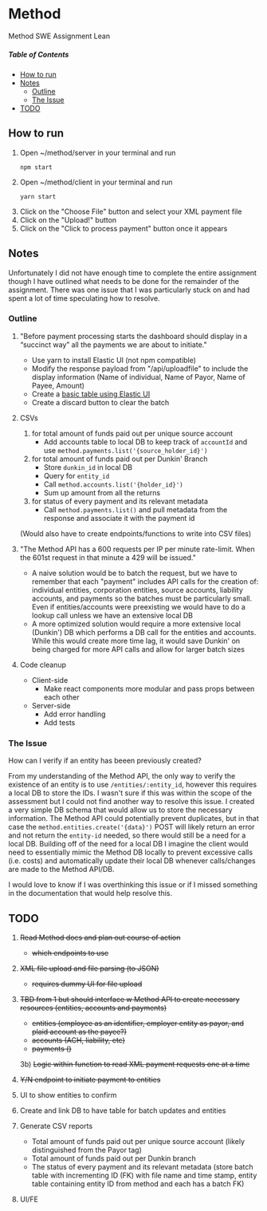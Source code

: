 # Method
Method SWE Assignment Lean

##### Table of Contents
* [How to run](https://github.com/hsu-isaac/method#how-to-run)
* [Notes](https://github.com/hsu-isaac/method#notes)
    * [Outline](https://github.com/hsu-isaac/method#outline)
    * [The Issue](https://github.com/hsu-isaac/method#the-issue)
* [TODO](https://github.com/hsu-isaac/method#the-issue)

## How to run
1) Open ~/method/server in your terminal and run
    ```
    npm start
    ```
2) Open ~/method/client in your terminal and run
    ```
    yarn start
    ```
3) Click on the "Choose File" button and select your XML payment file
4) Click on the "Upload!" button
5) Click on the "Click to process payment" button once it appears

## Notes
Unfortunately I did not have enough time to complete the entire assignment though I have outlined what needs to be done for 
the remainder of the assignment. There was one issue that I was particularly stuck on and had spent a lot of time speculating
how to resolve.
### Outline
1) "Before payment processing starts the dashboard should display in a “succinct way” all the payments we are about to 
    initiate."
     - Use yarn to install Elastic UI (not npm compatible)
     - Modify the response payload from "/api/uploadfile" to include the display information (Name of individual, Name 
        of Payor, Name of Payee, Amount)
     - Create a [basic table using Elastic UI](https://elastic.github.io/eui/#/tabular-content/tables#a-basic-table)
     - Create a discard button to clear the batch
2)  CSVs
     1) for total amount of funds paid out per unique source account
        - Add accounts table to local DB to keep track of `accountId` and use `method.payments.list('{source_holder_id}')`
     2) for total amount of funds paid out per Dunkin' Branch
         - Store `dunkin_id` in local DB
         - Query for `entity_id`
         - Call `method.accounts.list('{holder_id}')`
         - Sum up amount from all the returns
     3) for status of every payment and its relevant metadata
         - Call `method.payments.list()` and pull metadata from the response and associate it with the payment id

    (Would also have to create endpoints/functions to write into CSV files)

3)  "The Method API has a 600 requests per IP per minute rate-limit. When the 601st request in that minute a 429 will be 
    issued."
    - A naive solution would be to batch the request, but we have to remember that each "payment" includes API calls for 
        the creation of: individual entities, corporation entities, source accounts, liability accounts, and payments so the batches 
        must be particularly small. Even if entities/accounts were preexisting we would have to do a lookup call unless we have an 
        extensive local DB
    - A more optimized solution would require a more extensive local (Dunkin') DB which performs a DB call for the entities 
        and accounts. While this would create more time lag, it would save Dunkin' on being charged for more API calls and allow for 
        larger batch sizes
4)  Code cleanup
    - Client-side
        - Make react components more modular and pass props between each other
    - Server-side
        - Add error handling
        - Add tests

### The Issue
How can I verify if an entity has beeen previously created?

From my understanding of the Method API, the only way to verify the existence of an entity is to use `/entities/:entity_id`, however
this requires a local DB to store the IDs. I wasn't sure if this was within the scope of the assessment but I could not find another
way to resolve this issue. I created a very simple DB schema that would allow us to store the necessary information. The Method API 
could potentially prevent duplicates, but in that case the `method.entities.create('{data}')` POST will likely return an error and 
not return the `entity-id` needed, so there would still be a need for a local DB. Building off of the need for a local DB I imagine
the client would need to essentially mimic the Method DB locally to prevent excessive calls (i.e. costs) and automatically update their 
local DB whenever calls/changes are made to the Method API/DB. 

I would love to know if I was overthinking this issue or if I missed something in the documentation that would help resolve this.


## TODO
1) ~~Read Method docs and plan out course of action~~
    - ~~which endpoints to use~~
2) ~~XML file upload and file parsing (to JSON)~~
    - ~~requires dummy UI for file upload~~
3) ~~TBD from 1 but should interface w Method API to create necessary resources (entities, accounts and payments)~~
    - ~~entities (employee as an identifier, employer entity as payor, and plaid account as the payee?)~~
    - ~~accounts (ACH, liability, etc)~~
    - ~~payments ()~~
      
   3b) ~~Logic within function to read XML payment requests one at a time~~
4) ~~Y/N endpoint to initiate payment to entities~~
5) UI to show entities to confirm
6) Create and link DB to have table for batch updates and entities
7) Generate CSV reports
   - Total amount of funds paid out per unique source account (likely distinguished from the Payor tag)
   - Total amount of funds paid out per Dunkin branch
   - The status of every payment and its relevant metadata (store batch table with incrementing ID (FK) with file name and time stamp, entity table containing entity ID from method and each has a batch FK)
 8) UI/FE
